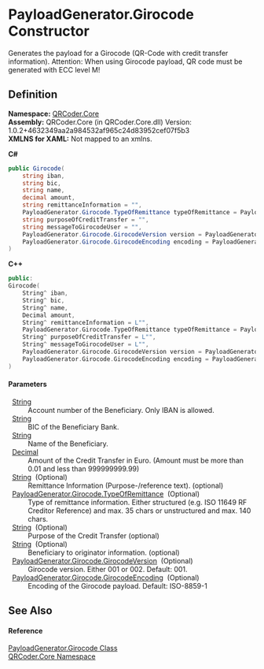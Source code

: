 # PayloadGenerator.Girocode Constructor


Generates the payload for a Girocode (QR-Code with credit transfer information). Attention: When using Girocode payload, QR code must be generated with ECC level M!



## Definition
**Namespace:** <a href="N_QRCoder_Core.md">QRCoder.Core</a>  
**Assembly:** QRCoder.Core (in QRCoder.Core.dll) Version: 1.0.2+4632349aa2a984532af965c24d83952cef07f5b3  
**XMLNS for XAML:** Not mapped to an xmlns.

**C#**
``` C#
public Girocode(
	string iban,
	string bic,
	string name,
	decimal amount,
	string remittanceInformation = "",
	PayloadGenerator.Girocode.TypeOfRemittance typeOfRemittance = PayloadGenerator.Girocode.TypeOfRemittance.Unstructured,
	string purposeOfCreditTransfer = "",
	string messageToGirocodeUser = "",
	PayloadGenerator.Girocode.GirocodeVersion version = PayloadGenerator.Girocode.GirocodeVersion.Version1,
	PayloadGenerator.Girocode.GirocodeEncoding encoding = PayloadGenerator.Girocode.GirocodeEncoding.ISO_8859_1
)
```
**C++**
``` C++
public:
Girocode(
	String^ iban, 
	String^ bic, 
	String^ name, 
	Decimal amount, 
	String^ remittanceInformation = L"", 
	PayloadGenerator.Girocode.TypeOfRemittance typeOfRemittance = PayloadGenerator.Girocode.TypeOfRemittance::Unstructured, 
	String^ purposeOfCreditTransfer = L"", 
	String^ messageToGirocodeUser = L"", 
	PayloadGenerator.Girocode.GirocodeVersion version = PayloadGenerator.Girocode.GirocodeVersion::Version1, 
	PayloadGenerator.Girocode.GirocodeEncoding encoding = PayloadGenerator.Girocode.GirocodeEncoding::ISO_8859_1
)
```



#### Parameters
<dl><dt>  <a href="https://learn.microsoft.com/dotnet/api/system.string" target="_blank" rel="noopener noreferrer">String</a></dt><dd>Account number of the Beneficiary. Only IBAN is allowed.</dd><dt>  <a href="https://learn.microsoft.com/dotnet/api/system.string" target="_blank" rel="noopener noreferrer">String</a></dt><dd>BIC of the Beneficiary Bank.</dd><dt>  <a href="https://learn.microsoft.com/dotnet/api/system.string" target="_blank" rel="noopener noreferrer">String</a></dt><dd>Name of the Beneficiary.</dd><dt>  <a href="https://learn.microsoft.com/dotnet/api/system.decimal" target="_blank" rel="noopener noreferrer">Decimal</a></dt><dd>Amount of the Credit Transfer in Euro. (Amount must be more than 0.01 and less than 999999999.99)</dd><dt>  <a href="https://learn.microsoft.com/dotnet/api/system.string" target="_blank" rel="noopener noreferrer">String</a>  (Optional)</dt><dd>Remittance Information (Purpose-/reference text). (optional)</dd><dt>  <a href="T_QRCoder_Core_PayloadGenerator_Girocode_TypeOfRemittance.md">PayloadGenerator.Girocode.TypeOfRemittance</a>  (Optional)</dt><dd>Type of remittance information. Either structured (e.g. ISO 11649 RF Creditor Reference) and max. 35 chars or unstructured and max. 140 chars.</dd><dt>  <a href="https://learn.microsoft.com/dotnet/api/system.string" target="_blank" rel="noopener noreferrer">String</a>  (Optional)</dt><dd>Purpose of the Credit Transfer (optional)</dd><dt>  <a href="https://learn.microsoft.com/dotnet/api/system.string" target="_blank" rel="noopener noreferrer">String</a>  (Optional)</dt><dd>Beneficiary to originator information. (optional)</dd><dt>  <a href="T_QRCoder_Core_PayloadGenerator_Girocode_GirocodeVersion.md">PayloadGenerator.Girocode.GirocodeVersion</a>  (Optional)</dt><dd>Girocode version. Either 001 or 002. Default: 001.</dd><dt>  <a href="T_QRCoder_Core_PayloadGenerator_Girocode_GirocodeEncoding.md">PayloadGenerator.Girocode.GirocodeEncoding</a>  (Optional)</dt><dd>Encoding of the Girocode payload. Default: ISO-8859-1</dd></dl>

## See Also


#### Reference
<a href="T_QRCoder_Core_PayloadGenerator_Girocode.md">PayloadGenerator.Girocode Class</a>  
<a href="N_QRCoder_Core.md">QRCoder.Core Namespace</a>  
